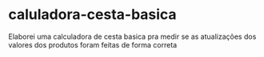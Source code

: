 # caluladora-cesta-basica
Elaborei uma calculadora de cesta basica pra medir se as atualizações dos valores dos produtos foram feitas de forma correta
